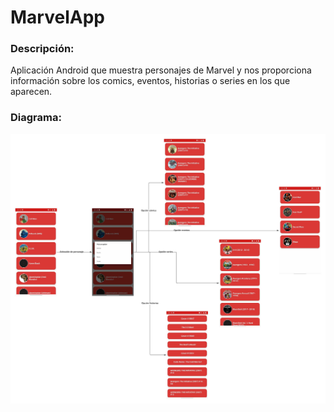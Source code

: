 # MarvelApp

### Descripción:
Aplicación Android que muestra personajes de Marvel y nos proporciona información sobre los comics, eventos, historias o series en los que aparecen.

### Diagrama:
![Diagrama.jpeg](https://github.com/MorenoCarlos98/MarvelApp/blob/master/Diagrama.jpeg)
